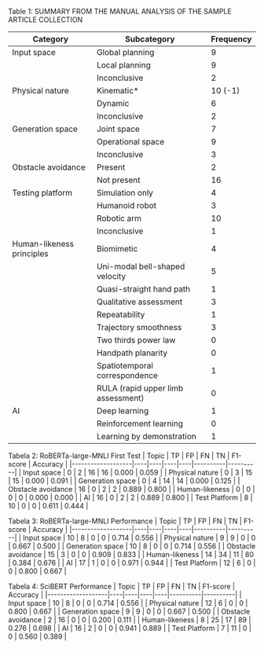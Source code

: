 Table 1: SUMMARY FROM THE MANUAL ANALYSIS OF THE SAMPLE ARTICLE COLLECTION

| Category                  | Subcategory                     | Frequency |
|---------------------------|--------------------------------|-----------|
| Input space               | Global planning                | 9         |
|                           | Local planning                 | 9         |
|                           | Inconclusive                   | 2         |
| Physical nature           | Kinematic*                     | 10 (-1)   |
|                           | Dynamic                        | 6         |
|                           | Inconclusive                   | 2         |
| Generation space          | Joint space                     | 7         |
|                           | Operational space               | 9         |
|                           | Inconclusive                   | 3         |
| Obstacle avoidance        | Present                        | 2         |
|                           | Not present                     | 16        |
| Testing platform          | Simulation only                 | 4         |
|                           | Humanoid robot                  | 3         |
|                           | Robotic arm                     | 10        |
|                           | Inconclusive                   | 1         |
| Human-likeness principles | Biomimetic                     | 4         |
|                           | Uni-modal bell-shaped velocity  | 5         |
|                           | Quasi-straight hand path        | 1         |
|                           | Qualitative assessment          | 3         |
|                           | Repeatability                   | 1         |
|                           | Trajectory smoothness           | 3         |
|                           | Two thirds power law            | 0         |
|                           | Handpath planarity              | 0         |
|                           | Spatiotemporal correspondence   | 1         |
|                           | RULA (rapid upper limb assessment)| 0       |
| AI                        | Deep learning                   | 1         |
|                           | Reinforcement learning          | 0         |
|                           | Learning by demonstration       | 1         |



Tabela 2: RoBERTa-large-MNLI First Test
| Topic              | TP | FP | FN | TN | F1-score | Accuracy |
|-------------------|----|----|----|----|----------|----------|
| Input space        | 0  | 2  | 16 | 16 | 0.000    | 0.059    |
| Physical nature    | 0  | 3  | 15 | 15 | 0.000    | 0.091    |
| Generation space   | 0  | 4  | 14 | 14 | 0.000    | 0.125    |
| Obstacle avoidance | 16 | 0  | 2  | 2  | 0.889    | 0.800    |
| Human-likeness     | 0  | 0  | 0  | 0  | 0.000    | 0.000    |
| AI                 | 16 | 0  | 2  | 2  | 0.889    | 0.800    |
| Test Platform      | 8  | 10 | 0  | 0  | 0.611    | 0.444    |


Tabela 3: RoBERTa-large-MNLI Performance
| Topic              | TP | FP | FN | TN | F1-score | Accuracy |
|-------------------|----|----|----|----|----------|----------|
| Input space        | 10 | 8  | 0  | 0  | 0.714    | 0.556    |
| Physical nature    | 9  | 9  | 0  | 0  | 0.667    | 0.500    |
| Generation space   | 10 | 8  | 0  | 0  | 0.714    | 0.556    |
| Obstacle avoidance | 15 | 3  | 0  | 0  | 0.909    | 0.833    |
| Human-likeness     | 14 | 34 | 11 | 80 | 0.384    | 0.676    |
| AI                 | 17 | 1  | 0  | 0  | 0.971    | 0.944    |
| Test Platform      | 12 | 6  | 0  | 0  | 0.800    | 0.667    |


Tabela 4: SciBERT Performance
| Topic              | TP | FP | FN | TN | F1-score | Accuracy |
|-------------------|----|----|----|----|----------|----------|
| Input space        | 10 | 8  | 0  | 0  | 0.714    | 0.556    |
| Physical nature    | 12 | 6  | 0  | 0  | 0.800    | 0.667    |
| Generation space   | 9  | 9  | 0  | 0  | 0.667    | 0.500    |
| Obstacle avoidance | 2  | 16 | 0  | 0  | 0.200    | 0.111    |
| Human-likeness     | 8  | 25 | 17 | 89 | 0.276    | 0.698    |
| AI                 | 16 | 2  | 0  | 0  | 0.941    | 0.889    |
| Test Platform      | 7  | 11 | 0  | 0  | 0.560    | 0.389    |
